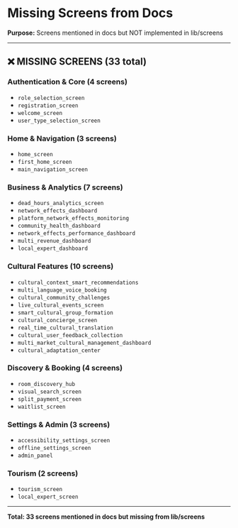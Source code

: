 # Missing Screens from Docs

**Purpose:** Screens mentioned in docs but NOT implemented in lib/screens

---

## ❌ MISSING SCREENS (33 total)

### Authentication & Core (4 screens)
- `role_selection_screen`
- `registration_screen`
- `welcome_screen`
- `user_type_selection_screen`

### Home & Navigation (3 screens)
- `home_screen`
- `first_home_screen`
- `main_navigation_screen`

### Business & Analytics (7 screens)
- `dead_hours_analytics_screen`
- `network_effects_dashboard`
- `platform_network_effects_monitoring`
- `community_health_dashboard`
- `network_effects_performance_dashboard`
- `multi_revenue_dashboard`
- `local_expert_dashboard`

### Cultural Features (10 screens)
- `cultural_context_smart_recommendations`
- `multi_language_voice_booking`
- `cultural_community_challenges`
- `live_cultural_events_screen`
- `smart_cultural_group_formation`
- `cultural_concierge_screen`
- `real_time_cultural_translation`
- `cultural_user_feedback_collection`
- `multi_market_cultural_management_dashboard`
- `cultural_adaptation_center`

### Discovery & Booking (4 screens)
- `room_discovery_hub`
- `visual_search_screen`
- `split_payment_screen`
- `waitlist_screen`

### Settings & Admin (3 screens)
- `accessibility_settings_screen`
- `offline_settings_screen`
- `admin_panel`

### Tourism (2 screens)
- `tourism_screen`
- `local_expert_screen`

---

**Total: 33 screens mentioned in docs but missing from lib/screens**